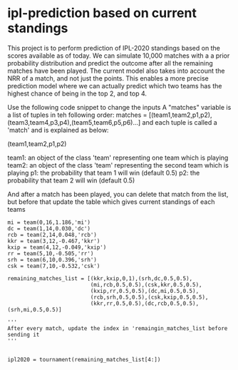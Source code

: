 # ipl-prediction based on current standings
This project is to perform prediction of IPL-2020 standings based on the scores available as of today. 
We can simulate 10,000 matches with a a prior probability distribution and predict the outcome after all the remaining matches have been played. The current model also takes into account the NRR of a match, and not just the points. This enables a more precise prediction model where we can actually predict which two teams has the highest chance of being in the top 2, and top 4. 

Use the following code snippet to change the inputs
A "matches" variable is a list of tuples in teh following order: 
matches = [(team1,team2,p1,p2),(team3,team4,p3,p4),(team5,team6,p5,p6)...]
and each tuple is called a 'match' and is explained as below: 

(team1,team2,p1,p2)

team1: an object of the class 'team' representing one team which is playing
team2: an object of the class 'team' representing the second team which is playing
p1: the probability that team 1 will win (default 0.5)
p2: the probability that team 2 will win (default 0.5)

And after a match has been played, you can delete that match from the list, but before that update the table which gives current standings of each teams

    mi = team(0,16,1.186,'mi')
    dc = team(1,14,0.030,'dc')
    rcb = team(2,14,0.048,'rcb')
    kkr = team(3,12,-0.467,'kkr')
    kxip = team(4,12,-0.049,'kxip')
    rr = team(5,10,-0.505,'rr')
    srh = team(6,10,0.396,'srh')
    csk = team(7,10,-0.532,'csk')
    
    remaining_matches_list = [(kkr,kxip,0,1),(srh,dc,0.5,0.5),
                              (mi,rcb,0.5,0.5),(csk,kkr,0.5,0.5),
                              (kxip,rr,0.5,0.5),(dc,mi,0.5,0.5),
                              (rcb,srh,0.5,0.5),(csk,kxip,0.5,0.5),
                              (kkr,rr,0.5,0.5),(dc,rcb,0.5,0.5),(srh,mi,0.5,0.5)]
    
    '''
    After every match, update the index in 'remaingin_matches_list before sending it
    '''
    
    
    ipl2020 = tournament(remaining_matches_list[4:])
    
    

